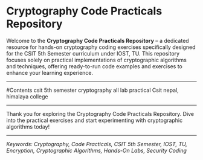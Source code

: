 # Cryptography Code Practicals Repository

Welcome to the **Cryptography Code Practicals Repository** – a dedicated resource for hands-on cryptography coding exercises specifically designed for the CSIT 5th Semester curriculum under IOST, TU. This repository focuses solely on practical implementations of cryptographic algorithms and techniques, offering ready-to-run code examples and exercises to enhance your learning experience.

---
#Contents
csit 5th semester cryptography all lab practical Csit nepal, himalaya college

---

Thank you for exploring the Cryptography Code Practicals Repository. Dive into the practical exercises and start experimenting with cryptographic algorithms today!

---

*Keywords: Cryptography, Code Practicals, CSIT 5th Semester, IOST, TU, Encryption, Cryptographic Algorithms, Hands-On Labs, Security Coding*
